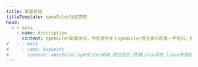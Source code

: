 ```yaml
---
title: 新闻资讯
titleTemplate: openEuler社区官网
head:
  - - meta
    - name: description
      content: openEuler新闻资讯，为您提供关于openEuler官方发布的第一手资讯。想要了解更多相关信息，欢迎访问openEuler官网。
#   - - meta
#     - name: keywords
#       content: openEuler,openEuler新闻,欧拉社区,开源Linux系统,linux开源社区,开源社区
---
```


<script setup lang="ts">
    import Thenews from '@/views/news/TheNews.vue'
</script>

<Thenews />
